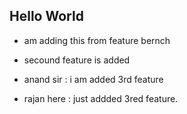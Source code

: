 ## Hello World
- am adding this from feature bernch

- secound feature is added

- anand sir : i am added 3rd feature
- rajan here : just addded 3red feature.